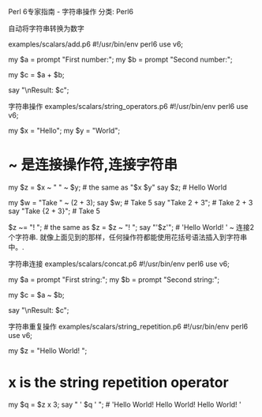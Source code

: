 Perl 6专家指南 - 字符串操作
分类: Perl6



自动将字符串转换为数字


examples/scalars/add.p6
#!/usr/bin/env perl6
use v6;


my $a = prompt "First number:";
my $b = prompt "Second number:";


my $c = $a + $b;


say "\nResult: $c";




字符串操作
examples/scalars/string_operators.p6
#!/usr/bin/env perl6
use v6;


my $x = "Hello";
my $y = "World";


# ~ 是连接操作符,连接字符串
my $z = $x ~ " " ~ $y;   # the same as "$x $y"
say $z;                 # Hello World






my $w = "Take " ~ (2 + 3);
say $w;                         # Take 5
say "Take 2 + 3";               # Take 2 + 3
say "Take {2 + 3}";             # Take 5






$z ~= "! ";             #   the same as   $z = $z ~ "! ";
say "'$z'";             # 'Hello World! '
  ~ 连接2个字符串.
就像上面见到的那样，任何操作符都能使用花括号语法插入到字符串中。.


字符串连接
examples/scalars/concat.p6
#!/usr/bin/env perl6
use v6;


my $a = prompt "First string:";
my $b = prompt "Second string:";


my $c = $a ~ $b;


say "\nResult: $c";


字符串重复操作
examples/scalars/string_repetition.p6
#!/usr/bin/env perl6
use v6;


my $z = "Hello World! ";


# x is the string repetition operator
my $q = $z x 3;
say " ' $q ' ";         # 'Hello World! Hello World! Hello World! '

